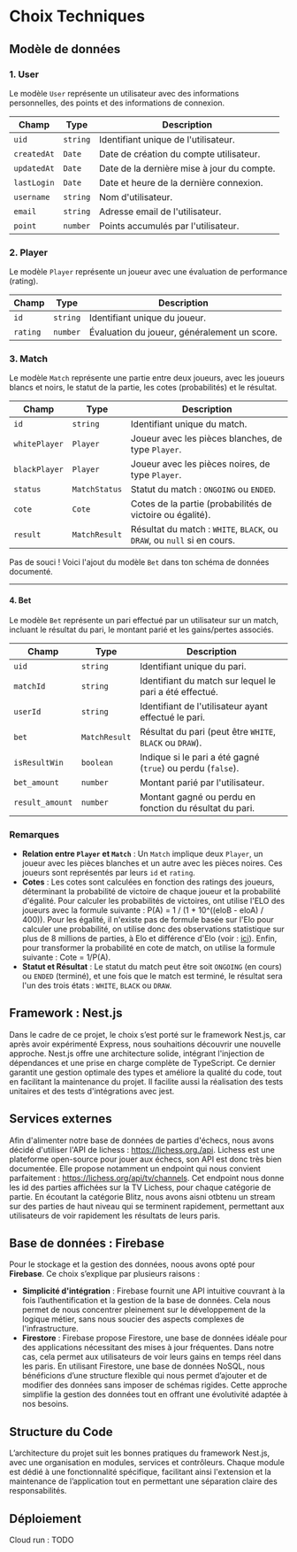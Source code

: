 # Choix Techniques

## Modèle de données

### 1. **User**
Le modèle `User` représente un utilisateur avec des informations personnelles, des points et des informations de connexion.

| Champ       | Type     | Description                                        |
|-------------|----------|----------------------------------------------------|
| `uid`       | `string` | Identifiant unique de l'utilisateur.               |
| `createdAt` | `Date`   | Date de création du compte utilisateur.            |
| `updatedAt` | `Date`   | Date de la dernière mise à jour du compte.         |
| `lastLogin` | `Date`   | Date et heure de la dernière connexion.            |
| `username`  | `string` | Nom d'utilisateur.                                |
| `email`     | `string` | Adresse email de l'utilisateur.                   |
| `point`     | `number` | Points accumulés par l'utilisateur.               |

### 2. **Player**
Le modèle `Player` représente un joueur avec une évaluation de performance (rating).

| Champ   | Type     | Description                                  |
|---------|----------|----------------------------------------------|
| `id`    | `string` | Identifiant unique du joueur.                |
| `rating`| `number` | Évaluation du joueur, généralement un score. |

### 3. **Match**
Le modèle `Match` représente une partie entre deux joueurs, avec les joueurs blancs et noirs, le statut de la partie, les cotes (probabilités) et le résultat.

| Champ           | Type           | Description                                                      |
|-----------------|----------------|------------------------------------------------------------------|
| `id`            | `string`       | Identifiant unique du match.                                     |
| `whitePlayer`   | `Player`       | Joueur avec les pièces blanches, de type `Player`.               |
| `blackPlayer`   | `Player`       | Joueur avec les pièces noires, de type `Player`.                 |
| `status`        | `MatchStatus`  | Statut du match : `ONGOING` ou `ENDED`.                          |
| `cote`          | `Cote`         | Cotes de la partie (probabilités de victoire ou égalité).        |
| `result`        | `MatchResult`  | Résultat du match : `WHITE`, `BLACK`, ou `DRAW`, ou `null` si en cours. |

Pas de souci ! Voici l'ajout du modèle `Bet` dans ton schéma de données documenté.

---

#### 4. **Bet**
Le modèle `Bet` représente un pari effectué par un utilisateur sur un match, incluant le résultat du pari, le montant parié et les gains/pertes associés.

| Champ         | Type     | Description                                           |
|---------------|----------|-------------------------------------------------------|
| `uid`         | `string` | Identifiant unique du pari.                          |
| `matchId`     | `string` | Identifiant du match sur lequel le pari a été effectué. |
| `userId`      | `string` | Identifiant de l'utilisateur ayant effectué le pari. |
| `bet`         | `MatchResult` | Résultat du pari (peut être `WHITE`, `BLACK` ou `DRAW`). |
| `isResultWin` | `boolean` | Indique si le pari a été gagné (`true`) ou perdu (`false`). |
| `bet_amount`  | `number` | Montant parié par l'utilisateur.                      |
| `result_amount` | `number` | Montant gagné ou perdu en fonction du résultat du pari. |

### Remarques
- **Relation entre `Player` et `Match`** : Un `Match` implique deux `Player`, un joueur avec les pièces blanches et un autre avec les pièces noires. Ces joueurs sont représentés par leurs `id` et `rating`.
- **Cotes** : Les cotes sont calculées en fonction des ratings des joueurs, déterminant la probabilité de victoire de chaque joueur et la probabilité d'égalité. Pour calculer les probabilités de victoires, ont utilise l'ELO des joueurs avec la formule suivante : P(A) = 1 / (1 + 10^((eloB - eloA) / 400)). Pour les égalité, il n'existe pas de formule basée sur l'Elo pour calculer une probabilité, on utilise donc des observations statistique sur plus de 8 millions de parties, à Elo et différence d'Elo (voir : [ici](https://web.archive.org/web/20160806071058/http://chess-db.com/public/research/draw_rate.html)). Enfin, pour transformer la probabilité en cote de match, on utilise la formule suivante : Cote = 1/P(A).
- **Statut et Résultat** : Le statut du match peut être soit `ONGOING` (en cours) ou `ENDED` (terminé), et une fois que le match est terminé, le résultat sera l'un des trois états : `WHITE`, `BLACK` ou `DRAW`.

## Framework : Nest.js

Dans le cadre de ce projet, le choix s’est porté sur le framework Nest.js, car après avoir expérimenté Express, nous souhaitions découvrir une nouvelle approche. Nest.js offre une architecture solide, intégrant l'injection de dépendances et une prise en charge complète de TypeScript. Ce dernier garantit une gestion optimale des types et améliore la qualité du code, tout en facilitant la maintenance du projet. Il facilite aussi la réalisation des tests unitaires et des tests d'intégrations avec jest.

## Services externes

Afin d'alimenter notre base de données de parties d'échecs, nous avons décidé d'utiliser l'API de lichess : https://lichess.org./api. Lichess est une plateforme open-source pour jouer aux échecs, son API est donc très bien documentée. Elle propose notamment un endpoint qui nous convient parfaitement : https://lichess.org/api/tv/channels. Cet endpoint nous donne les id des parties affichées sur la TV Lichess, pour chaque catégorie de partie. En écoutant la catégorie Blitz, nous avons aisni otbtenu un stream sur des parties de haut niveau qui se terminent rapidement, permettant aux utilisateurs de voir rapidement les résultats de leurs paris.

## Base de données : Firebase

Pour le stockage et la gestion des données, noous avons opté pour **Firebase**. Ce choix s’explique par plusieurs raisons :

- **Simplicité d'intégration** : Firebase fournit une API intuitive couvrant à la fois l’authentification et la gestion de la base de données. Cela nous permet de nous concentrer pleinement sur le développement de la logique métier, sans nous soucier des aspects complexes de l'infrastructure.
- **Firestore** : Firebase propose Firestore, une base de données idéale pour des applications nécessitant des mises à jour fréquentes. Dans notre cas, cela permet aux utilisateurs de voir leurs gains en temps réel dans les paris. En utilisant Firestore, une base de données NoSQL, nous bénéficions d’une structure flexible qui nous permet d’ajouter et de modifier des données sans imposer de schémas rigides. Cette approche simplifie la gestion des données tout en offrant une évolutivité adaptée à nos besoins.

## Structure du Code

L’architecture du projet suit les bonnes pratiques du framework Nest.js, avec une organisation en modules, services et contrôleurs. Chaque module est dédié à une fonctionnalité spécifique, facilitant ainsi l'extension et la maintenance de l’application tout en permettant une séparation claire des responsabilités.

## Déploiement

Cloud run : TODO
